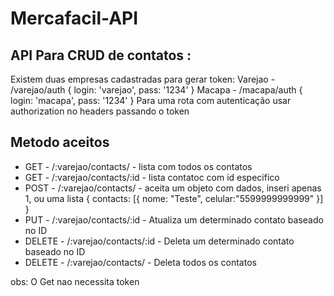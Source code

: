 # Mercafacil-API

## API Para CRUD de contatos :
Existem duas empresas cadastradas para gerar token:
Varejao - /varejao/auth { login: 'varejao', pass: '1234' } 
Macapa - /macapa/auth { login: 'macapa', pass: '1234' }
Para uma rota com autenticação usar authorization no headers passando o token

## Metodo aceitos
- GET - /:varejao/contacts/ - lista com todos os contatos
- GET - /:varejao/contacts/:id - lista contatoc com id especifico
- POST - /:varejao/contacts/ - aceita um objeto com dados, inseri apenas 1, ou uma lista { contacts: [{ nome: "Teste", celular:"5599999999999" }] }
- PUT - /:varejao/contacts/:id - Atualiza um determinado contato baseado no ID 
- DELETE - /:varejao/contacts/:id - Deleta um determinado contato baseado no ID 
- DELETE - /:varejao/contacts/ - Deleta todos os contatos

obs: O Get nao necessita token


